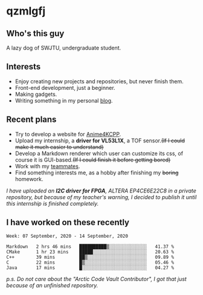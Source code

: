# qzmlgfj

## Who's this guy

A lazy dog of SWJTU, undergraduate student.

## Interests

* Enjoy creating new projects and repositories, but never finish them.
* Front-end development, just a beginner.
* Making gadgets.
* Writing something in my personal [blog](https://qzmlgfj.ml/blog).

## Recent plans

* Try to develop a website for [Anime4KCPP](https://github.com/TianZerL/Anime4KCPP).
* Upload my internship, a **driver for VL53L1X**, a TOF sensor.~~(If I could make it much easier to understand)~~
* Develop a Markdown renderer which user can customize its css, of course it is GUI-based.~~(If I could finish  it before getting bored)~~
* Work with my [teammates](https://github.com/SWJTU-Lazy-Dogs).
* Find something interests me, as a hobby after finishing my ~~boring~~ homework.

*I have uploaded an **I2C driver for FPGA**, ALTERA EP4CE6E22C8 in a private repository, but because of my teacher's warning, I decided to publish it until this internship is finished completely.*

## I have worked on these recently

<!--START_SECTION:waka-->
```text
Week: 07 September, 2020 - 14 September, 2020

Markdown   2 hrs 46 mins   ██████████▒░░░░░░░░░░░░░░   41.37 % 
CMake      1 hr 23 mins    █████░░░░░░░░░░░░░░░░░░░░   20.63 % 
C++        39 mins         ██▒░░░░░░░░░░░░░░░░░░░░░░   09.89 % 
C          22 mins         █▒░░░░░░░░░░░░░░░░░░░░░░░   05.46 % 
Java       17 mins         █░░░░░░░░░░░░░░░░░░░░░░░░   04.27 % 
```
<!--END_SECTION:waka-->

*p.s.  Do not care about the "Arctic Code Vault Contributor", I got that just because of an unfinished repository.*

<!--
**qzmlgfj/qzmlgfj** is a ✨ _special_ ✨ repository because its `README.md` (this file) appears on your GitHub profile.

Here are some ideas to get you started:

- 🔭 I’m currently working on ...
- 🌱 I’m currently learning ...
- 👯 I’m looking to collaborate on ...
- 🤔 I’m looking for help with ...
- 💬 Ask me about ...
- 📫 How to reach me: ...
- 😄 Pronouns: ...
- ⚡ Fun fact: ...
-->
